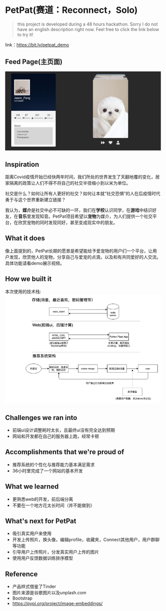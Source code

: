 # PetPat(赛道：Reconnect，Solo)
> this project is developed during a 48 hours hackathon. Sorry I do not have an english description right now. Feel free to click the link below to try it!<br/>

link：https://bit.ly/petpat_demo
## Feed Page(主页面)
![](https://github.com/JasonFengGit/Unihack-PetPat/blob/master/feedpage.png?raw=true)
## Inspiration

距离Covid疫情开始已经快两年时间，我们所处的世界发生了天翻地覆的变化，居家隔离的政策让人们不得不将自己的社交半径缩小到以米为单位。

社交是什么？如何让所有人更好的社交？如何让本就“社交恐惧”的人在后疫情时代勇于与这个世界重新建立链接？

我认为，**媒介**是社交中必不可缺的一环，我们在**学校**认识同学，在**游戏**中结识好友，在**音乐**里发现知音。PetPat项目希望以**宠物**为媒介，为人们提供一个社交平台，在欣赏宠物的同时发现同好，甚至变成现实中的朋友。

## What it does

像上面提到的，PetPat长期的愿景是希望能给予爱宠物的用户们一个平台，让用户发现，欣赏他人的宠物，分享自己与爱宠的点滴，以及和有共同爱好的人交流。具体功能请看demo展示视频。

## How we built it

本次使用的技术栈: <br/>
![技术栈](https://raw.githubusercontent.com/JasonFengGit/Unihack-PetPat/master/tech.png)

## Challenges we ran into

- 前端ui设计调整耗时太长，且最终ui没有完全达到预期
- 网站和开发都在自己的服务器上跑，经常卡顿

## Accomplishments that we're proud of

- 推荐系统的个性化与推荐能力基本满足需求
- 36小时里完成了一个网站的基本开发

## What we learned

- 更熟悉web的开发，前后端分离
- 不要在一个地方花太长时间（并不能做到）

## What's next for PetPat

- 吸引真实用户来使用
- 开发上传照片，换头像，编辑profile，收藏夹，Connect其他用户，用户群聊等功能
- 引导用户上传照片，分发真实用户上传的图片
- 使用用户反馈数据训练排序模型

## Reference

- 产品样式借鉴了Tinder
- 图片来源是谷歌图片以及unplash.com
- Bootstrap
- https://pypi.org/project/image-embeddings/
